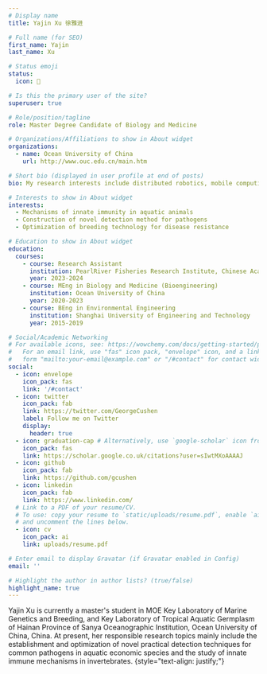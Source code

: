 ```yaml
---
# Display name
title: Yajin Xu 徐雅进

# Full name (for SEO)
first_name: Yajin
last_name: Xu

# Status emoji
status:
  icon: 📖

# Is this the primary user of the site?
superuser: true

# Role/position/tagline
role: Master Degree Candidate of Biology and Medicine

# Organizations/Affiliations to show in About widget
organizations:
  - name: Ocean University of China
    url: http://www.ouc.edu.cn/main.htm

# Short bio (displayed in user profile at end of posts)
bio: My research interests include distributed robotics, mobile computing and programmable matter.

# Interests to show in About widget
interests:
  - Mechanisms of innate immunity in aquatic animals
  - Construction of novel detection method for pathogens
  - Optimization of breeding technology for disease resistance

# Education to show in About widget
education:
  courses:
    - course: Research Assistant
      institution: PearlRiver Fisheries Research Institute, Chinese Academy of Fishery Sciences
      year: 2023-2024
    - course: MEng in Biology and Medicine (Bioengineering)
      institution: Ocean University of China
      year: 2020-2023
    - course: BEng in Environmental Engineering
      institution: Shanghai University of Engineering and Technology
      year: 2015-2019

# Social/Academic Networking
# For available icons, see: https://wowchemy.com/docs/getting-started/page-builder/#icons
#   For an email link, use "fas" icon pack, "envelope" icon, and a link in the
#   form "mailto:your-email@example.com" or "/#contact" for contact widget.
social:
  - icon: envelope
    icon_pack: fas
    link: '/#contact'
  - icon: twitter
    icon_pack: fab
    link: https://twitter.com/GeorgeCushen
    label: Follow me on Twitter
    display:
      header: true
  - icon: graduation-cap # Alternatively, use `google-scholar` icon from `ai` icon pack
    icon_pack: fas
    link: https://scholar.google.co.uk/citations?user=sIwtMXoAAAAJ
  - icon: github
    icon_pack: fab
    link: https://github.com/gcushen
  - icon: linkedin
    icon_pack: fab
    link: https://www.linkedin.com/
  # Link to a PDF of your resume/CV.
  # To use: copy your resume to `static/uploads/resume.pdf`, enable `ai` icons in `params.yaml`,
  # and uncomment the lines below.
  - icon: cv
    icon_pack: ai
    link: uploads/resume.pdf

# Enter email to display Gravatar (if Gravatar enabled in Config)
email: ''

# Highlight the author in author lists? (true/false)
highlight_name: true
---
```


Yajin Xu is currently a master's student in MOE Key Laboratory of Marine Genetics and Breeding, and Key Laboratory of Tropical Aquatic Germplasm of Hainan Province of Sanya Oceanographic Institution, Ocean University of China, China. At present, her responsible research topics mainly include the establishment and optimization of novel practical detection techniques for common pathogens in aquatic economic species and the study of innate immune mechanisms in invertebrates.
{style="text-align: justify;"}
